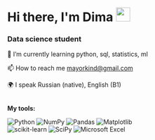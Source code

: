<h1 left="center">Hi there, I'm Dima </a> <img src="https://github.com/blackcater/blackcater/raw/main/images/Hi.gif" height="32"/></h1>
<h3 align="left">Data science student</h3>

🌱 I’m currently learning python, sql, statistics, ml<br>

📫 How to reach me mayorkind@gmail.com<br>

🌍 I speak Russian (native), English (B1)<br><br>

**My tools:**<br>

![Python](https://img.shields.io/badge/python-3670A0?style=for-the-badge&logo=python&logoColor=ffdd54)
![NumPy](https://img.shields.io/badge/numpy-%23013243.svg?style=for-the-badge&logo=numpy&logoColor=white)
![Pandas](https://img.shields.io/badge/pandas-%23150458.svg?style=for-the-badge&logo=pandas&logoColor=white)
![Matplotlib](https://img.shields.io/badge/Matplotlib-%23ffffff.svg?style=for-the-badge&logo=Matplotlib&logoColor=black) <br>
![scikit-learn](https://img.shields.io/badge/scikit--learn-%23F7931E.svg?style=for-the-badge&logo=scikit-learn&logoColor=white)
![SciPy](https://img.shields.io/badge/SciPy-%230C55A5.svg?style=for-the-badge&logo=scipy&logoColor=%white)
![Microsoft Excel](https://img.shields.io/badge/Microsoft_Excel-217346?style=for-the-badge&logo=microsoft-excel&logoColor=white)
